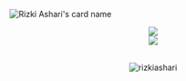 ![Rizki Ashari's card name](https://cardivo.vercel.app/api?name=Rizki%20Ashari&description=Hi,%20i%27m%20a%20fullstack%20web%20developer.&image=https://avatars.githubusercontent.com/u/80566147?s=200&v=4&fontColor=%23ddd&backgroundColor=%232A272A&iconColor=%23fff&instagram=rizkiashari_&linkedin=Rizki%20Ashari%&github=rizkiashari&pattern=iLikeFood&colorPattern=%23000)

<p align=center>
  <div align=center>
    <img src="https://github-readme-stats.vercel.app/api?username=rizkiashari&show_icons=true&theme=radical"/>
    <br/>
    <img  src="https://github-readme-stats.vercel.app/api/top-langs/?username=rizkiashari&layout=compact"/>
  </div>
  <br/>
  <p align=center><img align="center" src="https://github-readme-streak-stats.herokuapp.com/?user=rizkiashari&" alt="rizkiashari" /></p>
</p>
